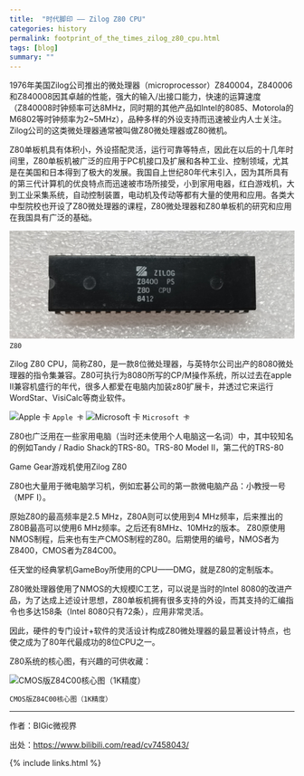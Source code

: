 ```yaml
---
title:  "时代脚印 —— Zilog Z80 CPU"
categories: history
permalink: footprint_of_the_times_zilog_z80_cpu.html
tags: [blog]
summary: ""
---
```


1976年美国Zilog公司推出的微处理器（microprocessor）Z840004，Z840006和Z840008因其卓越的性能，强大的输入/出接口能力，快速的运算速度（Z840008时钟频率可达8MHz，同时期的其他产品如Intel的8085、Motorola的M6802等时钟频率为2~5MHz），品种多样的外设支持而迅速被业内人士关注。Zilog公司的这类微处理器通常被叫做Z80微处理器或Z80微机。

Z80单板机具有体积小，外设搭配灵活，运行可靠等特点，因此在以后的十几年时间里，Z80单板机被广泛的应用于PC机接口及扩展和各种工业、控制领域，尤其是在美国和日本得到了极大的发展。我国自上世纪80年代末引入，因为其所具有的第三代计算机的优良特点而迅速被市场所接受，小到家用电器，红白游戏机，大到工业采集系统，自动控制装置，电动机及传动等都有大量的使用和应用。各类大中型院校也开设了Z80微处理器的课程，Z80微处理器和Z80单板机的研究和应用在我国具有广泛的基础。

![Z80](/images/cpus/Zilog/Zilog_Z80_Z8400PS_1.jpg)
```Z80```

Zilog Z80 CPU，简称Z80，是一款8位微处理器，与英特尔公司出产的8080微处理器的指令集兼容。Z80可执行为8080所写的CP/M操作系统，所以过去在apple II兼容机盛行的年代，很多人都爱在电脑内加装z80扩展卡，并透过它来运行WordStar、VisiCalc等商业软件。

![Apple 卡](/images/blogs/apple_card.jpg)
```Apple 卡```
![Microsoft 卡](/images/blogs/microsoft_card.jpg)
```Microsoft 卡```

Z80也广泛用在一些家用电脑（当时还未使用个人电脑这一名词）中，其中较知名的例如Tandy / Radio Shack的TRS-80。TRS-80 Model II，第二代的TRS-80

Game Gear游戏机使用Zilog Z80

Z80也大量用于微电脑学习机，例如宏碁公司的第一款微电脑产品：小教授一号（MPF I）。

原始Z80的最高频率是2.5 MHz，Z80A则可以使用到4 MHz频率，后来推出的Z80B最高可以使用6 MHz频率。之后还有8MHz、10MHz的版本。 Z80原使用NMOS制程，后来也有生产CMOS制程的Z80。后期使用的编号，NMOS者为Z8400，CMOS者为Z84C00。

任天堂的经典掌机GameBoy所使用的CPU——DMG，就是Z80的定制版本。

Z80微处理器使用了NMOS的大规模IC工艺，可以说是当时的Intel 8080的改进产品，为了达成上述设计思想，Z80单板机拥有很多支持的外设，而其支持的汇编指令也多达158条（Intel 8080只有72条），应用非常灵活。

因此，硬件的专门设计+软件的灵活设计构成Z80微处理器的最显著设计特点，也使之成为了80年代最成功的8位CPU之一。

Z80系统的核心图，有兴趣的可供收藏： 

![CMOS版Z84C00核心图（1K精度）](/images/blogs/CMOS_Z84C00.jpg)

```CMOS版Z84C00核心图（1K精度）```

---------

作者：BIGic微视界

出处：https://www.bilibili.com/read/cv7458043/


{% include links.html %}
